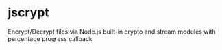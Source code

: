 # jscrypt
Encrypt/Decrypt files via Node.js built-in crypto and stream modules with percentage progress callback
